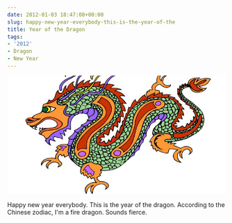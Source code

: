 ```yaml
---
date: 2012-01-03 18:47:08+00:00
slug: happy-new-year-everybody-this-is-the-year-of-the
title: Year of the Dragon
tags:
- '2012'
- Dragon
- New Year
---
```


![](/images/tumblr_lx8k6k5ttq1qg4qsso1_1280.jpg)

Happy new year everybody. This is the year of the dragon. According to the Chinese zodiac, I'm a fire dragon. Sounds fierce.
